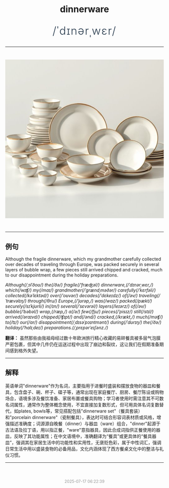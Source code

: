 <div align="center">

# dinnerware

<div style="margin: 30px 0;">
<h1 style="font-size: 2.5em; font-weight: 300; letter-spacing: 2px; margin: 0; color: #2c3e50;">
/ˈdɪnərˌwɛr/
</h1>
</div>

</div>

---

<div align="center" style="margin: 40px 0;">

![dinnerware](images/dinnerware.png)

</div>

---

## 例句

Although the fragile dinnerware, which my grandmother carefully collected over decades of traveling through Europe, was packed securely in several layers of bubble wrap, a few pieces still arrived chipped and cracked, much to our disappointment during the holiday preparations.

*Although(/ˌɔlˈðoʊ/) the(/ðə/) fragile(/ˈfræʤəl/) dinnerware,(/ˈdɪnərˌwɛr,/) which(/wɪʧ/) my(/maɪ/) grandmother(/ˈgrændˌməðər/) carefully(/ˈkɛrfəli/) collected(/kəˈlɛktəd/) over(/ˈoʊvər/) decades(/ˈdɛkeɪdz/) of(/əv/) traveling(/ˈtrævəlɪŋ/) through(/θru/) Europe,(/ˈjʊrəp,/) was(/wɑz/) packed(/pækt/) securely(/sɪˈkjʊrli/) in(/ɪn/) several(/ˈsɛvərəl/) layers(/leɪərz/) of(/əv/) bubble(/ˈbəbəl/) wrap,(/ræp,/) a(/ə/) few(/fju/) pieces(/ˈpisɪz/) still(/stɪl/) arrived(/əraɪvd/) chipped(/ʧɪpt/) and(/ənd/) cracked,(/krækt,/) much(/məʧ/) to(/tɪ/) our(/ɑr/) disappointment(/ˌdɪsəˈpɔɪntmənt/) during(/ˈdʊrɪŋ/) the(/ðə/) holiday(/ˈhɑlɪˌdeɪ/) preparations.(/ˌprɛpərˈeɪʃənz./)*

**翻译：** 虽然那些由我祖母经过数十年欧洲旅行精心收藏的易碎餐具被多层气泡膜严密包裹，但其中几件仍在运送过程中出现了崩边和裂纹，这让我们在假期准备期间感到格外失望。

---

## 解释

英语单词"dinnerware"作为名词，主要指用于进餐时盛装和摆放食物的器皿和餐具，包含盘子、碗、杯子、碟子等，通常出现在家庭餐厅、厨房、餐厅陈设或购物场合，语境多涉及餐饮准备、家居布置或餐具购物；学习者使用时需注意其不可数名词属性，通常作为整体概念使用，不宜直接加复数形式，但可用具体名词复数替代，如plates, bowls等，常见搭配包括"dinnerware set"（餐具套装）和"porcelain dinnerware"（瓷制餐具），表达时可结合形容词表材质或风格，增强描述准确度；词源源自晚餐（dinner）与器皿（ware）组合，"dinner"起源于古法语及拉丁语，用以指正餐，"ware"意指器具，因此合成词指供正餐使用的器皿，反映了其功能属性；在中文语境中，准确翻译为“餐具”或更具体的“餐具器皿”，强调其在家居生活中的功能性和实用性，无褒贬色彩，属于中性词汇，强调日常生活中用以盛装食物的必备用品，文化内涵体现了西方餐桌文化中的整洁与礼仪习惯。


---

<div align="center" style="margin-top: 50px;">
<small style="color: #999; font-size: 0.9em;">2025-07-17 06:22:39</small>
</div>
